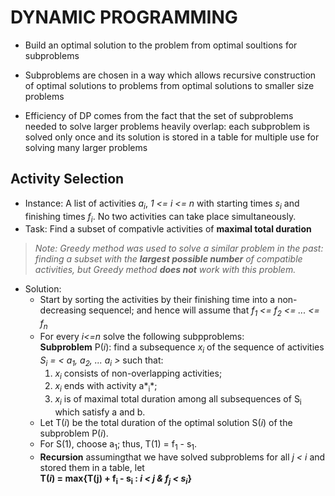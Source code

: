 # DYNAMIC PROGRAMMING
* Build an optimal solution to the problem from optimal soultions for subproblems
	
* Subproblems are chosen in a way which allows recursive construction of optimal solutions to problems from optimal solutions to smaller size problems

* Efficiency of DP comes from the fact that the set of subproblems needed to solve larger problems heavily overlap: each subproblem is solved only once and its solution is stored in a table for multiple use for solving many larger problems

## Activity Selection
* Instance: A list of activities *a<sub>i</sub>*, *1  <= i <= n* with starting times *s<sub>i</sub>* and finishing times *f<sub>i</sub>*. No two activities can take place simultaneously.
* Task: Find a subset of compativle activities of **maximal total duration**
> *Note: Greedy method was used to solve a similar problem in the past: finding a subset with the **largest possible number** of compatible activities, but Greedy method **does not** work with this problem.*
* Solution:
	* Start by sorting the activities by their finishing time into a non-decreasing sequencel; and hence will assume that *f<sub>1</sub> <= f<sub>2</sub> <=  ... <= f<sub>n</sub>*
	* For every *i<=n* solve the following subpproblems: <br />
	**Subproblem** P(*i*): find a subsequence *x<sub>i</sub>* of the sequence of activities *S<sub>i</sub> = < a<sub>1</sub>, a<sub>2</sub>, ... a<sub>i</sub> >* such that:
		1. *x<sub>i</sub>* consists of non-overlapping activities;
		2. *x<sub>i</sub>* ends with activity a*<sub>i</sub>*;
		3. *x<sub>i</sub>* is of maximal total duration among all subsequences of S<sub>i</sub> which satisfy a and b.
	* Let T(*i*) be the total duration of the optimal solution S(*i*) of the subproblem P(*i*).
	* For S(1), choose a<sub>1</sub>; thus, T(1) = f<sub>1</sub> - s<sub>1</sub>.
	* **Recursion** assumingthat we have solved subproblems for all *j < i* and stored them in a table, let <br />
	**T(*i*) = max{T(j) + f<sub>i</sub> - s<sub>i</sub> : *i < j & f<sub>j</sub> < s<sub>i</sub>*}**